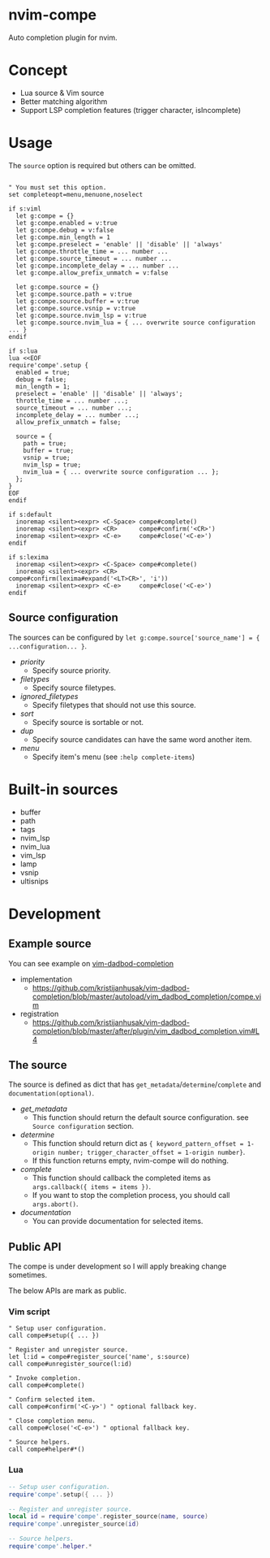# nvim-compe

Auto completion plugin for nvim.


# Concept

- Lua source & Vim source
- Better matching algorithm
- Support LSP completion features (trigger character, isIncomplete)


# Usage

The `source` option is required but others can be omitted.

```viml

" You must set this option.
set completeopt=menu,menuone,noselect

if s:viml
  let g:compe = {}
  let g:compe.enabled = v:true
  let g:compe.debug = v:false
  let g:compe.min_length = 1
  let g:compe.preselect = 'enable' || 'disable' || 'always'
  let g:compe.throttle_time = ... number ...
  let g:compe.source_timeout = ... number ...
  let g:compe.incomplete_delay = ... number ...
  let g:compe.allow_prefix_unmatch = v:false

  let g:compe.source = {}
  let g:compe.source.path = v:true
  let g:compe.source.buffer = v:true
  let g:compe.source.vsnip = v:true
  let g:compe.source.nvim_lsp = v:true
  let g:compe.source.nvim_lua = { ... overwrite source configuration ... }
endif

if s:lua
lua <<EOF
require'compe'.setup {
  enabled = true;
  debug = false;
  min_length = 1;
  preselect = 'enable' || 'disable' || 'always';
  throttle_time = ... number ...;
  source_timeout = ... number ...;
  incomplete_delay = ... number ...;
  allow_prefix_unmatch = false;

  source = {
    path = true;
    buffer = true;
    vsnip = true;
    nvim_lsp = true;
    nvim_lua = { ... overwrite source configuration ... };
  };
}
EOF
endif

if s:default
  inoremap <silent><expr> <C-Space> compe#complete()
  inoremap <silent><expr> <CR>      compe#confirm('<CR>')
  inoremap <silent><expr> <C-e>     compe#close('<C-e>')
endif

if s:lexima
  inoremap <silent><expr> <C-Space> compe#complete()
  inoremap <silent><expr> <CR>      compe#confirm(lexima#expand('<LT>CR>', 'i'))
  inoremap <silent><expr> <C-e>     compe#close('<C-e>')
endif
```

## Source configuration

The sources can be configured by `let g:compe.source['source_name'] = { ...configuration... }`.

- *priority*
  - Specify source priority.
- *filetypes*
  - Specify source filetypes.
- *ignored_filetypes*
  - Specify filetypes that should not use this source.
- *sort*
  - Specify source is sortable or not.
- *dup*
  - Specify source candidates can have the same word another item.
- *menu*
  - Specify item's menu (see `:help complete-items`)


# Built-in sources

- buffer
- path
- tags
- nvim_lsp
- nvim_lua
- vim_lsp
- lamp
- vsnip
- ultisnips



# Development

## Example source

You can see example on [vim-dadbod-completion](https://github.com/kristijanhusak/vim-dadbod-completion)

- implementation
  - https://github.com/kristijanhusak/vim-dadbod-completion/blob/master/autoload/vim_dadbod_completion/compe.vim
- registration
  - https://github.com/kristijanhusak/vim-dadbod-completion/blob/master/after/plugin/vim_dadbod_completion.vim#L4


## The source

The source is defined as dict that has `get_metadata`/`determine`/`complete` and `documentation(optional)`.

- *get_metadata*
  - This function should return the default source configuration. see `Source configuration` section.
- *determine*
  - This function should return dict as `{ keyword_pattern_offset = 1-origin number; trigger_character_offset = 1-origin number}`.
  - If this function returns empty, nvim-compe will do nothing.
- *complete*
  - This function should callback the completed items as `args.callback({ items = items })`.
  - If you want to stop the completion process, you should call `args.abort()`.
- *documentation*
  - You can provide documentation for selected items.


## Public API

The compe is under development so I will apply breaking change sometimes.

The below APIs are mark as public.

### Vim script

```viml
" Setup user configuration.
call compe#setup({ ... })

" Register and unregister source.
let l:id = compe#register_source('name', s:source)
call compe#unregister_source(l:id)

" Invoke completion.
call compe#complete()

" Confirm selected item.
call compe#confirm('<C-y>') " optional fallback key.

" Close completion menu.
call compe#close('<C-e>') " optional fallback key.

" Source helpers.
call compe#helper#*()
```

### Lua

```lua
-- Setup user configuration.
require'compe'.setup({ ... })

-- Register and unregister source.
local id = require'compe'.register_source(name, source)
require'compe'.unregister_source(id)

-- Source helpers.
require'compe'.helper.*
```

